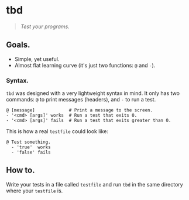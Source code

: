 # tbd

> _Test your programs._

## Goals.

- Simple, yet useful.
- Almost flat learning curve (it's just two functions: `@` and `-`).

### Syntax.

`tbd` was designed with a very lightweight syntax in mind.
It only has two commands: `@` to print messages (headers), and `-` to run a test.

```
@ [message]             # Print a message to the screen.
- '<cmd> [args]' works  # Run a test that exits 0.
- '<cmd> [args]' fails  # Run a test that exits greater than 0.
```

This is how a real `testfile` could look like:

```shell
@ Test something.
  - 'true'  works
  - 'false' fails
```

## How to.

Write your tests in a file called `testfile` and run `tbd` in the same directory where your `testfile` is.
